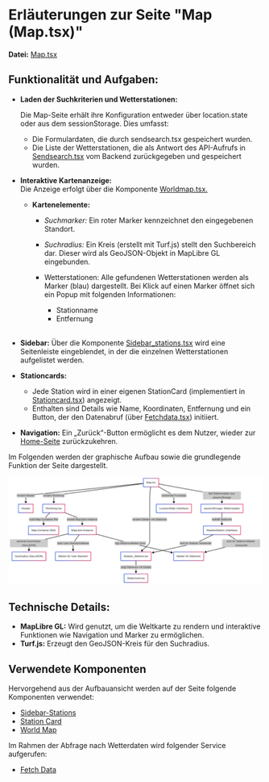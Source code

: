# Erläuterungen zur Seite "Map (Map.tsx)"
**Datei:** [Map.tsx](../src/pages/Map.tsx)

## **Funktionalität und Aufgaben:**
- **Laden der Suchkriterien und Wetterstationen:**
    
    Die Map-Seite erhält ihre Konfiguration entweder über location.state oder aus dem sessionStorage. Dies umfasst:
    - Die Formulardaten, die durch sendsearch.tsx gespeichert wurden.
    - Die Liste der Wetterstationen, die als Antwort des API-Aufrufs in [Sendsearch.tsx](../src/services/Sendsearch.tsx) vom Backend zurückgegeben und gespeichert wurden.

- **Interaktive Kartenanzeige:<br>**
Die Anzeige erfolgt über die Komponente  [Worldmap.tsx.](../src/components/Worldmap.tsx)

    - **Kartenelemente:**
        - *Suchmarker:* Ein roter Marker kennzeichnet den eingegebenen Standort.
        - *Suchradius:* Ein Kreis (erstellt mit Turf.js) stellt den Suchbereich dar. Dieser wird als GeoJSON-Objekt in MapLibre GL eingebunden.
        - Wetterstationen: Alle gefundenen Wetterstationen werden als Marker (blau) dargestellt. Bei Klick auf einen Marker öffnet sich ein Popup mit folgenden Informationen:
          
            - Stationname
            - Entfernung
            <br>

- **Sidebar:**
Über die Komponente [Sidebar_stations.tsx](../src/components/Sidebar_stations.tsx) wird eine Seitenleiste eingeblendet, in der die einzelnen Wetterstationen aufgelistet werden. 

- **Stationcards:**
    - Jede Station wird in einer eigenen StationCard (implementiert in [Stationcard.tsx](../src/components/Stationcard.tsx)) angezeigt.
    - Enthalten sind Details wie Name, Koordinaten, Entfernung und ein Button, der den Datenabruf (über [Fetchdata.tsx](../src/services/Fetchdata.tsx)) initiiert.<br>

- **Navigation:**
Ein „Zurück“-Button ermöglicht es dem Nutzer, wieder zur [Home-Seite](../src/pages/Home.tsx) zurückzukehren.

Im Folgenden werden der graphische Aufbau sowie die grundlegende Funktion der Seite dargestellt.

![Overview](../doc/img/Map_Page.png)

## Technische Details:

- **MapLibre GL:** Wird genutzt, um die Weltkarte zu rendern und interaktive Funktionen wie Navigation und Marker zu ermöglichen.
- **Turf.js:** Erzeugt den GeoJSON-Kreis für den Suchradius.

## Verwendete Komponenten
Hervorgehend aus der Aufbauansicht werden auf der Seite folgende Komponenten verwendet:

- [Sidebar-Stations](../src/components/Sidebar_stations.tsx)
- [Station Card](../src/components/Stationcard.tsx)
- [World Map](../src/components/Worldmap.tsx)

Im Rahmen der Abfrage nach Wetterdaten wird folgender Service aufgerufen: 
- [Fetch Data](../src/services/Fetchdata.tsx)
